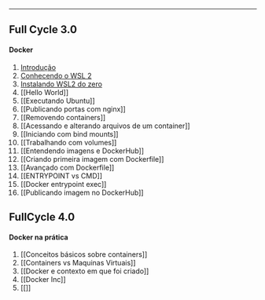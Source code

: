 ___

## Full Cycle 3.0
#### Docker
1. [Introdução](Introdução.md)
2. [Conhecendo o WSL 2](Conhecendo%20o%20WSL%202.md)
3. [Instalando WSL2 do zero](Instalando%20WSL2%20do%20zero.md)
4. [[Hello World]]
5. [[Executando Ubuntu]]
6. [[Publicando portas com nginx]]
7. [[Removendo containers]]
8. [[Acessando e alterando arquivos de um container]]
9. [[Iniciando com bind mounts]]
10. [[Trabalhando com volumes]]
11. [[Entendendo imagens e DockerHub]]
12. [[Criando primeira imagem com Dockerfile]]
13. [[Avançado com Dockerfile]]
14. [[ENTRYPOINT vs CMD]]
15. [[Docker entrypoint exec]]
16. [[Publicando imagem no DockerHub]]


## FullCycle 4.0
#### Docker na prática
1. [[Conceitos básicos sobre containers]]
2. [[Containers vs Maquinas Virtuais]]
3. [[Docker e contexto em que foi criado]]
4. [[Docker Inc]]
5. [[]]
